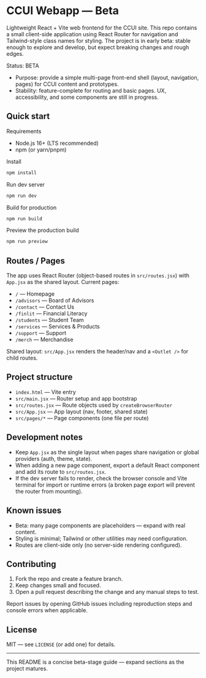 # CCUI Webapp — Beta

Lightweight React + Vite web frontend for the CCUI site. This repo contains a small client-side application using React Router for navigation and Tailwind-style class names for styling. The project is in early beta: stable enough to explore and develop, but expect breaking changes and rough edges.

Status: BETA

- Purpose: provide a simple multi-page front-end shell (layout, navigation, pages) for CCUI content and prototypes.
- Stability: feature-complete for routing and basic pages. UX, accessibility, and some components are still in progress.

## Quick start

Requirements
- Node.js 16+ (LTS recommended)
- npm (or yarn/pnpm)

Install

```bash
npm install
```

Run dev server

```bash
npm run dev
```

Build for production

```bash
npm run build
```

Preview the production build

```bash
npm run preview
```

## Routes / Pages

The app uses React Router (object-based routes in `src/routes.jsx`) with `App.jsx` as the shared layout. Current pages:

- `/` — Homepage
- `/advisors` — Board of Advisors
- `/contact` — Contact Us
- `/finlit` — Financial Literacy
- `/students` — Student Team
- `/services` — Services & Products
- `/support` — Support
- `/merch` — Merchandise

Shared layout: `src/App.jsx` renders the header/nav and a `<Outlet />` for child routes.

## Project structure

- `index.html` — Vite entry
- `src/main.jsx` — Router setup and app bootstrap
- `src/routes.jsx` — Route objects used by `createBrowserRouter`
- `src/App.jsx` — App layout (nav, footer, shared state)
- `src/pages/*` — Page components (one file per route)

## Development notes

- Keep `App.jsx` as the single layout when pages share navigation or global providers (auth, theme, state).
- When adding a new page component, export a default React component and add its route to `src/routes.jsx`.
- If the dev server fails to render, check the browser console and Vite terminal for import or runtime errors (a broken page export will prevent the router from mounting).

## Known issues

- Beta: many page components are placeholders — expand with real content.
- Styling is minimal; Tailwind or other utilities may need configuration.
- Routes are client-side only (no server-side rendering configured).

## Contributing

1. Fork the repo and create a feature branch.
2. Keep changes small and focused.
3. Open a pull request describing the change and any manual steps to test.

Report issues by opening GitHub issues including reproduction steps and console errors when applicable.

## License

MIT — see `LICENSE` (or add one) for details.

---

This README is a concise beta-stage guide — expand sections as the project matures.

